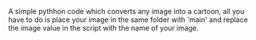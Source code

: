 A simple pythhon code which converts any image into a cartoon, all you have to do is place your image in the same folder with 'main' and replace the image value in the script with the name of your image. 
